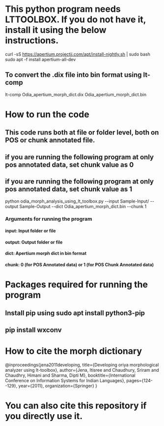 # This python program needs LTTOOLBOX. If you do not have it, install it using the below instructions.
curl -sS https://apertium.projectjj.com/apt/install-nightly.sh | sudo bash
sudo apt -f install apertium-all-dev
## To convert the .dix file into bin format using lt-comp
lt-comp Odia_apertium_morph_dict.dix Odia_apertium_morph_dict.bin
# How to run the code
## This code runs both at file or folder level, both on POS or chunk annotated file.
## if you are running the following program at only pos annotated data, set chunk value as 0
## if you are running the following program at only pos annotated data, set chunk value as 1
python odia_morph_analysis_using_lt_toolbox.py --input Sample-Input/ --output Sample-Output --dict Odia_apertium_morph_dict.bin --chunk 1
### Arguments for running the program
#### input: Input folder or file
#### output: Output folder or file
#### dict: Apertium morph dict in bin format
#### chunk: 0 (for POS Annotated data) or 1 (for POS Chunk Annotated data)
# Packages required for running the program
## Install pip using sudo apt install python3-pip
## pip install wxconv
# How to cite the morph dictionary
@inproceedings{jena2011developing,
  title={Developing oriya morphological analyzer using lt-toolbox},
  author={Jena, Itisree and Chaudhury, Sriram and Chaudhry, Himani and Sharma, Dipti M},
  booktitle={International Conference on Information Systems for Indian Languages},
  pages={124--129},
  year={2011},
  organization={Springer}
}
# You can also cite this repository if you directly use it.

